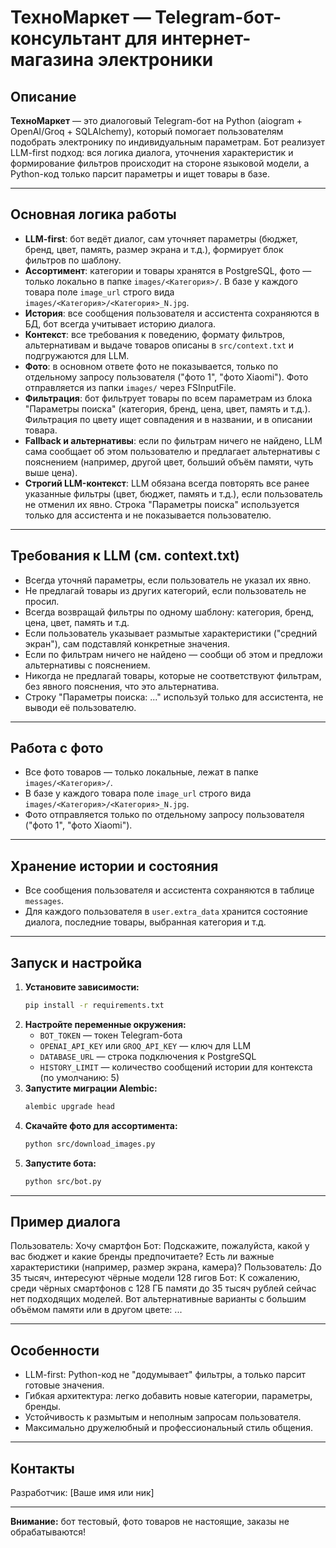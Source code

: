 # ТехноМаркет — Telegram-бот-консультант для интернет-магазина электроники

## Описание

**ТехноМаркет** — это диалоговый Telegram-бот на Python (aiogram + OpenAI/Groq + SQLAlchemy), который помогает пользователям подобрать электронику по индивидуальным параметрам. Бот реализует LLM-first подход: вся логика диалога, уточнения характеристик и формирование фильтров происходит на стороне языковой модели, а Python-код только парсит параметры и ищет товары в базе.

---

## Основная логика работы

- **LLM-first**: бот ведёт диалог, сам уточняет параметры (бюджет, бренд, цвет, память, размер экрана и т.д.), формирует блок фильтров по шаблону.
- **Ассортимент**: категории и товары хранятся в PostgreSQL, фото — только локально в папке `images/<Категория>/`. В базе у каждого товара поле `image_url` строго вида `images/<Категория>/<Категория>_N.jpg`.
- **История**: все сообщения пользователя и ассистента сохраняются в БД, бот всегда учитывает историю диалога.
- **Контекст**: все требования к поведению, формату фильтров, альтернативам и выдаче товаров описаны в `src/context.txt` и подгружаются для LLM.
- **Фото**: в основном ответе фото не показывается, только по отдельному запросу пользователя ("фото 1", "фото Xiaomi"). Фото отправляется из папки `images/` через FSInputFile.
- **Фильтрация**: бот фильтрует товары по всем параметрам из блока "Параметры поиска" (категория, бренд, цена, цвет, память и т.д.). Фильтрация по цвету ищет совпадения и в названии, и в описании товара.
- **Fallback и альтернативы**: если по фильтрам ничего не найдено, LLM сама сообщает об этом пользователю и предлагает альтернативы с пояснением (например, другой цвет, больший объём памяти, чуть выше цена).
- **Строгий LLM-контекст**: LLM обязана всегда повторять все ранее указанные фильтры (цвет, бюджет, память и т.д.), если пользователь не отменил их явно. Строка "Параметры поиска" используется только для ассистента и не показывается пользователю.

---

## Требования к LLM (см. context.txt)
- Всегда уточняй параметры, если пользователь не указал их явно.
- Не предлагай товары из других категорий, если пользователь не просил.
- Всегда возвращай фильтры по одному шаблону: категория, бренд, цена, цвет, память и т.д.
- Если пользователь указывает размытые характеристики ("средний экран"), сам подставляй конкретные значения.
- Если по фильтрам ничего не найдено — сообщи об этом и предложи альтернативы с пояснением.
- Никогда не предлагай товары, которые не соответствуют фильтрам, без явного пояснения, что это альтернатива.
- Строку "Параметры поиска: ..." используй только для ассистента, не выводи её пользователю.

---

## Работа с фото
- Все фото товаров — только локальные, лежат в папке `images/<Категория>/`.
- В базе у каждого товара поле `image_url` строго вида `images/<Категория>/<Категория>_N.jpg`.
- Фото отправляется только по отдельному запросу пользователя ("фото 1", "фото Xiaomi").

---

## Хранение истории и состояния
- Все сообщения пользователя и ассистента сохраняются в таблице `messages`.
- Для каждого пользователя в `user.extra_data` хранится состояние диалога, последние товары, выбранная категория и т.д.

---

## Запуск и настройка

1. **Установите зависимости:**
   ```bash
   pip install -r requirements.txt
   ```
2. **Настройте переменные окружения:**
   - `BOT_TOKEN` — токен Telegram-бота
   - `OPENAI_API_KEY` или `GROQ_API_KEY` — ключ для LLM
   - `DATABASE_URL` — строка подключения к PostgreSQL
   - `HISTORY_LIMIT` — количество сообщений истории для контекста (по умолчанию: 5)
3. **Запустите миграции Alembic:**
   ```bash
   alembic upgrade head
   ```
4. **Скачайте фото для ассортимента:**
   ```bash
   python src/download_images.py
   ```
5. **Запустите бота:**
   ```bash
   python src/bot.py
   ```

---

## Пример диалога

Пользователь: Хочу смартфон
Бот: Подскажите, пожалуйста, какой у вас бюджет и какие бренды предпочитаете? Есть ли важные характеристики (например, размер экрана, камера)?
Пользователь: До 35 тысяч, интересуют чёрные модели 128 гигов
Бот: К сожалению, среди чёрных смартфонов с 128 ГБ памяти до 35 тысяч рублей сейчас нет подходящих моделей. Вот альтернативные варианты с большим объёмом памяти или в другом цвете: ...

---

## Особенности
- LLM-first: Python-код не "додумывает" фильтры, а только парсит готовые значения.
- Гибкая архитектура: легко добавить новые категории, параметры, бренды.
- Устойчивость к размытым и неполным запросам пользователя.
- Максимально дружелюбный и профессиональный стиль общения.

---

## Контакты

Разработчик: [Ваше имя или ник]

---

**Внимание:** бот тестовый, фото товаров не настоящие, заказы не обрабатываются!

